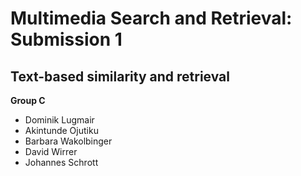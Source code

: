 # Multimedia Search and Retrieval: Submission 1
##  Text-based similarity and retrieval

**Group C**
* Dominik Lugmair
* Akintunde Ojutiku
* Barbara Wakolbinger
* David Wirrer
* Johannes Schrott
